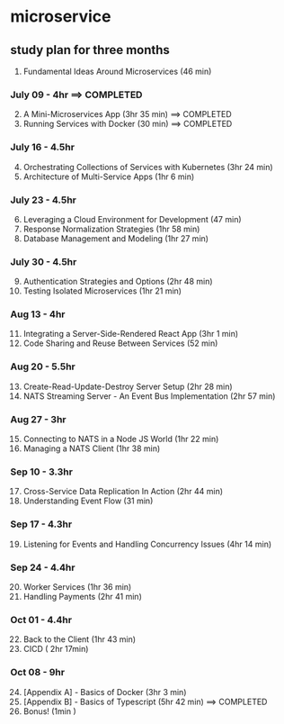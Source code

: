 # microservice

## study plan for three months

1. Fundamental Ideas Around Microservices (46 min)

### July 09 - 4hr ==> COMPLETED

2. A Mini-Microservices App (3hr 35 min) ==> COMPLETED
3. Running Services with Docker (30 min) ==> COMPLETED

### July 16 - 4.5hr

4. Orchestrating Collections of Services with Kubernetes (3hr 24 min)
5. Architecture of Multi-Service Apps (1hr 6 min)

### July 23 - 4.5hr

6. Leveraging a Cloud Environment for Development (47 min)
7. Response Normalization Strategies (1hr 58 min)
8. Database Management and Modeling (1hr 27 min)

### July 30 - 4.5hr

9. Authentication Strategies and Options (2hr 48 min)
10. Testing Isolated Microservices (1hr 21 min)

### Aug 13 - 4hr

11. Integrating a Server-Side-Rendered React App (3hr 1 min)
12. Code Sharing and Reuse Between Services (52 min)

### Aug 20 - 5.5hr

13. Create-Read-Update-Destroy Server Setup (2hr 28 min)
14. NATS Streaming Server - An Event Bus Implementation (2hr 57 min)

### Aug 27 - 3hr

15. Connecting to NATS in a Node JS World (1hr 22 min)
16. Managing a NATS Client (1hr 38 min)

### Sep 10 - 3.3hr

17. Cross-Service Data Replication In Action (2hr 44 min)
18. Understanding Event Flow (31 min)

### Sep 17 - 4.3hr

19. Listening for Events and Handling Concurrency Issues (4hr 14 min)

### Sep 24 - 4.4hr

20. Worker Services (1hr 36 min)
21. Handling Payments (2hr 41 min)

### Oct 01 - 4.4hr

22. Back to the Client (1hr 43 min)
23. CICD ( 2hr 17min)

### Oct 08 - 9hr

24. [Appendix A] - Basics of Docker (3hr 3 min)
25. [Appendix B] - Basics of Typescript (5hr 42 min) ==> COMPLETED
26. Bonus! (1min )

